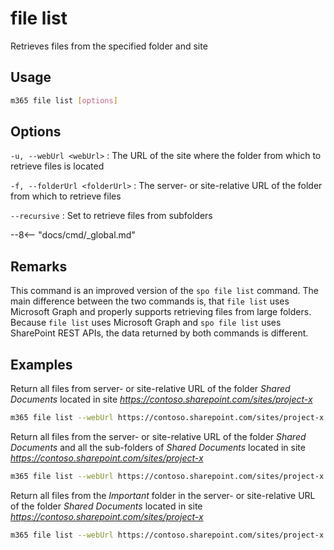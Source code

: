 # file list

Retrieves files from the specified folder and site

## Usage

```sh
m365 file list [options]
```

## Options

`-u, --webUrl <webUrl>`
: The URL of the site where the folder from which to retrieve files is located

`-f, --folderUrl <folderUrl>`
: The server- or site-relative URL of the folder from which to retrieve files

`--recursive`
: Set to retrieve files from subfolders

--8<-- "docs/cmd/_global.md"

## Remarks

This command is an improved version of the `spo file list` command. The main difference between the two commands is, that `file list` uses Microsoft Graph and properly supports retrieving files from large folders. Because `file list` uses Microsoft Graph and `spo file list` uses SharePoint REST APIs, the data returned by both commands is different.

## Examples

Return all files from server- or site-relative URL of the folder _Shared Documents_ located in site _https://contoso.sharepoint.com/sites/project-x_

```sh
m365 file list --webUrl https://contoso.sharepoint.com/sites/project-x --folderUrl 'Shared Documents'
```

Return all files from the server- or site-relative URL of the folder _Shared Documents_ and all the sub-folders of _Shared Documents_ located in site _https://contoso.sharepoint.com/sites/project-x_

```sh
m365 file list --webUrl https://contoso.sharepoint.com/sites/project-x --folderUrl 'Shared Documents' --recursive
```

Return all files from the _Important_ folder in the server- or site-relative URL of the folder _Shared Documents_ located in site _https://contoso.sharepoint.com/sites/project-x_

```sh
m365 file list --webUrl https://contoso.sharepoint.com/sites/project-x --folderUrl 'Shared Documents/Important'
```
